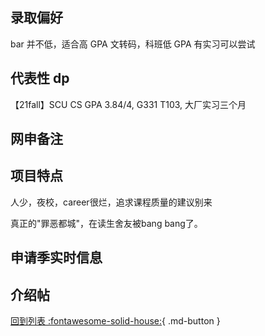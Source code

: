 ## 录取偏好

bar 并不低，适合高 GPA 文转码，科班低 GPA 有实习可以尝试

## 代表性 dp

【21fall】SCU CS GPA 3.84/4, G331 T103, 大厂实习三个月

## 网申备注

## 项目特点

人少，夜校，career很烂，追求课程质量的建议别来

真正的"罪恶都城"，在读生舍友被bang bang了。

## 申请季实时信息

## 介绍帖

[回到列表 :fontawesome-solid-house:](grade.md){ .md-button }
